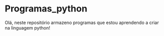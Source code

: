 # Programas_python
Olá, neste repositório armazeno programas que estou aprendendo a criar na linguagem python!

